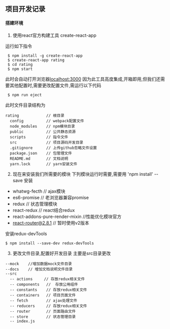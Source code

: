 ## 项目开发记录

#### 搭建环境
1. 使用react官方构建工具 create-react-app

运行如下指令
```
 $ npm install -g create-react-app
 $ create-react-app rating
 $ cd rating
 $ npm start
```
此时会自动打开浏览器[localhost:3000](localhost:3000)
因为此工具高度集成,开箱即用,但我们还需要其他配置时,需要更改配置文件,需运行以下代码
```
 $ npm run eject
```
此时文件目录结构为

```
rating            // 根目录
  config          // webpack配置文件
  node_modules    // npm模块目录
  public          // 公共静态资源
  scripts         // 指令文件
  src             // 项目源码开发目录
  .gitignore      // 上传github忽略文件设置
  package.json    // 包管理文件
  README.md       // 文档说明
  yarn.lock       // yarn安装文件

```

2. 现在来安装我们所需要的模块 
  下列模块运行时需要,需要用 'npm install' --save  安装
  * whatwg-fecth      // ajax模块
  * es6-promise       //  老浏览器兼容promise
  * redux             //  状态管理模块
  * react-redux       //  react结合redux
  * react-addons-pure-render-mixin   //性能优化模块官方
  * react-router@2.8.1   // 暂时使用v2版本
  
安装redux-devTools

```
$ npm install --save-dev redux-devTools
``` 

3. 更改文件目录,配置好开发目录 
主要是src目录更改

```
--mock    //增加数据mock文件目录
--docs    // 增加文档说明文件目录 
--src
  -- actions     // 存放redux相关文件
  -- components   //  存放公用组件
  -- constants    // 存放redux相关文件
  -- containers   // 项目页面文件
  -- fetch        // ajax处理文件
  -- reducers     // 存放redux相关文件
  -- router       // 页面路由文件
  -- store        // 状态管理目录
  -- index.js

```



